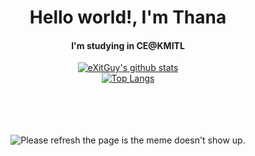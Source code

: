 <div  align="center">
  <h1 align="center"> Hello world!, I'm Thana</h1>
  <h4>I'm studying in CE@KMITL </h4>
  <div>

[![eXitGuy's github stats](https://github-readme-stats.vercel.app/api?username=eXitHere&theme=radical)](https://github.com/anuraghazra/github-readme-stats)
<br/>
[![Top Langs](https://github-readme-stats.vercel.app/api/top-langs/?username=eXitHere&layout=compact)](https://github.com/anuraghazra/github-readme-stats)

  </div>
  <br /> <br /> <br /> <br />
  <div>
    <img src='https://random-memer.herokuapp.com/' title="Meme" alt="Please refresh the page is the meme doesn't show up.">
  </div>
</div>
